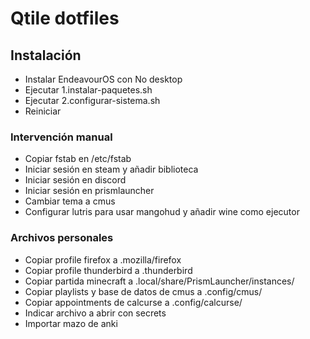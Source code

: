 # Qtile dotfiles

## Instalación

- Instalar EndeavourOS con No desktop
- Ejecutar 1.instalar-paquetes.sh
- Ejecutar 2.configurar-sistema.sh
- Reiniciar

### Intervención manual

- Copiar fstab en /etc/fstab
- Iniciar sesión en steam y añadir biblioteca
- Iniciar sesión en discord
- Iniciar sesión en prismlauncher
- Cambiar tema a cmus
- Configurar lutris para usar mangohud y añadir wine como ejecutor

### Archivos personales

- Copiar profile firefox a .mozilla/firefox
- Copiar profile thunderbird a .thunderbird
- Copiar partida minecraft a .local/share/PrismLauncher/instances/
- Copiar playlists y base de datos de cmus a .config/cmus/
- Copiar appointments de calcurse a .config/calcurse/
- Indicar archivo a abrir con secrets
- Importar mazo de anki
